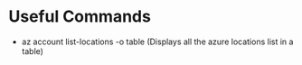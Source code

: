 # Useful Commands
- az account list-locations -o table (Displays all the azure locations list in a table)
